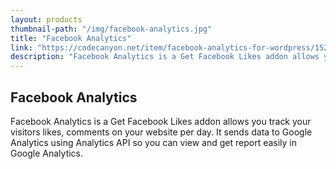 ```yaml
---
layout: products
thumbnail-path: "/img/facebook-analytics.jpg"
title: "Facebook Analytics"
link: "https://codecanyon.net/item/facebook-analytics-for-wordpress/15236434"
description: "Facebook Analytics is a Get Facebook Likes addon allows you track your visitors likes, comments on your website per day. It sends data to Google Analytics using Analytics API so you can view and get report easily in Google Analytics."
---
```


## Facebook Analytics

Facebook Analytics is a Get Facebook Likes addon allows you track your visitors likes, comments on your website per day. It sends data to Google Analytics using Analytics API so you can view and get report easily in Google Analytics.